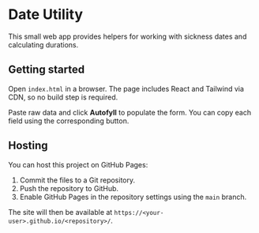 # Date Utility

This small web app provides helpers for working with sickness dates and calculating durations.

## Getting started

Open `index.html` in a browser. The page includes React and Tailwind via CDN, so no build step is required.

Paste raw data and click **Autofyll** to populate the form. You can copy each field using the corresponding button.

## Hosting

You can host this project on GitHub Pages:

1. Commit the files to a Git repository.
2. Push the repository to GitHub.
3. Enable GitHub Pages in the repository settings using the `main` branch.

The site will then be available at `https://<your-user>.github.io/<repository>/`.
